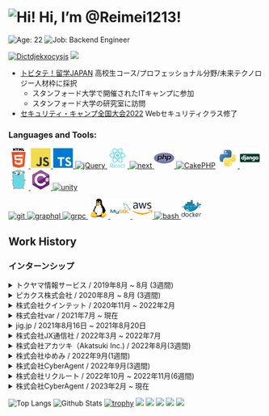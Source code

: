 # ![Hi!](https://twemoji.maxcdn.com/v/13.0.0/72x72/1f44b.png) Hi,  I’m @Reimei1213!  

![Age: 22](https://img.shields.io/badge/age-22-green?style=for-the-badge)
![Job: Backend Engineer](https://img.shields.io/badge/work-backend%20engineer-orange?style=for-the-badge)  

[![Dictdjekxocysjs](https://img.shields.io/endpoint?url=https%3A%2F%2Fatcoder-badges.now.sh%2Fapi%2Fatcoder%2Fjson%2FDictdjekxocysjs)](https://atcoder.jp/users/Dictdjekxocysjs)
![](https://komarev.com/ghpvc/?username=Reimei1213)

- [トビタテ！留学JAPAN](https://tobitate.mext.go.jp/) 高校生コース/プロフェッショナル分野/未来テクノロジー人材枠に採択
  - スタンフォード大学で開催されたITキャンプに参加
  - スタンフォード大学の研究室に訪問
- [セキュリティ・キャンプ全国大会2022](https://www.ipa.go.jp/jinzai/camp/2022/zenkoku2022_index.html) Webセキュリティクラス修了

<h3 align="left">Languages and Tools:</h3>
<p align="left">
  <a href="https://www.w3.org/html/" target="_blank"> <img src="https://raw.githubusercontent.com/devicons/devicon/master/icons/html5/html5-original-wordmark.svg" alt="html5" width="40" height="40"/> </a> 
  <a href="https://developer.mozilla.org/en-US/docs/Web/JavaScript" target="_blank"> <img src="https://raw.githubusercontent.com/devicons/devicon/master/icons/javascript/javascript-original.svg" alt="javascript" width="40" height="40"/> </a>
  <a href="https://www.typescriptlang.org/" target="_blank"> <img src="https://raw.githubusercontent.com/devicons/devicon/master/icons/typescript/typescript-original.svg" alt="typescript" width="40" height="40"/> </a>
  <a href="https://jquery.com/" target="_blank"> <img src="https://avatars.githubusercontent.com/u/70142?s=200&v=4" alt="jQuery" height="40"> </a>
  <a href="https://reactjs.org/" target="_blank"> <img src="https://raw.githubusercontent.com/devicons/devicon/master/icons/react/react-original-wordmark.svg" alt="react" width="40" height="40"/>
  <a href="https://nextjs.org/" target="_blank"> <img src="https://upload.wikimedia.org/wikipedia/commons/thumb/8/8e/Nextjs-logo.svg/330px-Nextjs-logo.svg.png" alt="next" height="40"/>   
  <a href="https://www.php.net" target="_blank"> <img src="https://raw.githubusercontent.com/devicons/devicon/master/icons/php/php-original.svg" alt="php" width="40" height="40"/> </a> 
  <a href="https://cakephp.org/" target="_blank" > <img alt="CakePHP" src="https://cakephp.org/v2/img/logos/CakePHP_Logo.svg" height="40" /></a>
  <a href="https://www.python.org" target="_blank"> <img src="https://raw.githubusercontent.com/devicons/devicon/master/icons/python/python-original.svg" alt="python" width="40" height="40"/> </a>
  <a href="https://www.djangoproject.com/" target="_blank"> <img src="https://raw.githubusercontent.com/devicons/devicon/master/icons/django/django-original.svg" alt="django" width="40" height="40"/> </a> 
  <a href="https://golang.org" target="_blank"> <img src="https://raw.githubusercontent.com/devicons/devicon/master/icons/go/go-original.svg" alt="go" width="40" height="40"/> </a> 
  <a href="https://www.w3schools.com/cs/" target="_blank"> <img src="https://raw.githubusercontent.com/devicons/devicon/master/icons/csharp/csharp-original.svg" alt="csharp" width="40" height="40"/> </a> 
  <a href="https://unity.com/" target="_blank"> <img src="https://www.vectorlogo.zone/logos/unity3d/unity3d-icon.svg" alt="unity" width="40" height="40"/> </a> 
  
  <a href="https://git-scm.com/" target="_blank"> <img src="https://www.vectorlogo.zone/logos/git-scm/git-scm-icon.svg" alt="git" width="40" height="40"/> </a> 
  <a href="https://graphql.org" target="_blank"> <img src="https://www.vectorlogo.zone/logos/graphql/graphql-icon.svg" alt="graphql" width="40" height="40"/> </a> 
<a href="https://grpc.io/" target="_blank"> <img src="https://grpc.io/img/logos/grpc-logo.png" alt="grpc" height="40"/> </a>
  <a href="https://www.linux.org/" target="_blank"> <img src="https://raw.githubusercontent.com/devicons/devicon/master/icons/linux/linux-original.svg" alt="linux" width="40" height="40"/> </a> 
  <a href="https://www.mysql.com/" target="_blank"> <img src="https://raw.githubusercontent.com/devicons/devicon/master/icons/mysql/mysql-original-wordmark.svg" alt="mysql" width="40" height="40"/> </a> 
  <a href="https://aws.amazon.com" target="_blank"> <img src="https://raw.githubusercontent.com/devicons/devicon/master/icons/amazonwebservices/amazonwebservices-original-wordmark.svg" alt="aws" width="40" height="40"/> </a>
  <a href="https://www.gnu.org/software/bash/" target="_blank"> <img src="https://www.vectorlogo.zone/logos/gnu_bash/gnu_bash-icon.svg" alt="bash" width="40" height="40"/> </a>
  <a href="https://www.docker.com/" target="_blank"> <img src="https://raw.githubusercontent.com/devicons/devicon/master/icons/docker/docker-original-wordmark.svg" alt="docker" width="40" height="40"/> </a>
  
</p>

## Work History 
### インターンシップ
<details>
<summary>トクヤマ情報サービス / 2019年8月 ~ 8月 (3週間)</summary>
</details>
    
<details>
<summary>ピカクス株式会社 / 2020年8月 ~ 8月 (3週間)</summary>

- Unity/C#を用いたモバイル向けのカジュアルゲーム開発
</details>
    
<details>
<summary>株式会社クインテット / 2020年11月 ~ 2022年2月</summary>

- CakePHP2/PHP,MySQLを用いたwebバックエンド開発
- jQuery/JavaScriptを用いたwebフロントエンド開発
</details>

<details>
<summary>株式会社var / 2021年7月 ~ 現在</summary>
  
- Go,GraphQL,MySQLを用いたwebバックエンド開発
- Django/Python3,MySQL,Docker,EC2,RDS,DynamoDBを用いたwebバックエンド開発
- Go,Lambda,API Gateway,SES,DynamoDBを用いたサーバーレスWebAPI開発
- Reactを用いたWebサイトの改修
- [envader.plus](https://envader.plus/) Python環境構築コースのシナリオ作成
- DB設計
</details>
    
<details>
<summary>jig.jp / 2021年8月16日 ~ 2021年8月20日</summary>

- ハッカソン形式のインターンシップ
- Deno・jQuery / JavaScriptを用いたwebアプリケーション開発
</details>
  
<details>
<summary>株式会社JX通信社 / 2022年3月 ~ 2022年7月</summary>

- Django/Python3,MySQLを用いたwebバックエンド開発
- Next/TypeScriptを用いたwebフロントエンド開発
- Go, GraphQLを用いたwebバックエンド開発
</details>
  
<details>
<summary>株式会社アカツキ（Akatsuki Inc.) / 2022年8月(3週間)</summary>

- [Amazon Aurora MySQL 2からAmazon Aurora MySQL 3への移行に関する調査・検証](https://hackerslab.aktsk.jp/2022/09/05/155018)
</details>
  
<details>
<summary>株式会社ゆめみ / 2022年9月(1週間)</summary>

- AWSを用いたWebサーバー構築
</details>
  
<details>
<summary>株式会社CyberAgent / 2022年9月(3週間)</summary>
</details>
  
<details>
<summary>株式会社リクルート / 2022年10月 ~ 2022年11月(6週間)</summary>
</details>

<details>
<summary>株式会社CyberAgent / 2023年2月 ~ 現在</summary>
</details>

![Top Langs](https://github-readme-stats.vercel.app/api/top-langs/?username=Reimei1213&theme=dark&layout=compact)
![Github Stats](https://github-readme-stats.vercel.app/api?username=Reimei1213&show_icons=true&theme=dark&hide=stars&count_private=true)
[![trophy](https://github-profile-trophy.vercel.app/?username=Reimei1213&theme=onedark)](https://github.com/ryo-ma/github-profile-trophy)
![](https://github-profile-summary-cards.vercel.app/api/cards/profile-details?username=Reimei1213&theme=github_dark)
![](https://github-profile-summary-cards.vercel.app/api/cards/repos-per-language?username=Reimei1213&theme=github_dark)
![](https://github-profile-summary-cards.vercel.app/api/cards/most-commit-language?username=Reimei1213&theme=github_dark)
![](https://github-profile-summary-cards.vercel.app/api/cards/stats?username=Reimei1213&theme=github_dark)
![](https://github-profile-summary-cards.vercel.app/api/cards/productive-time?username=Reimei1213&theme=github_dark&utcOffset=9)
